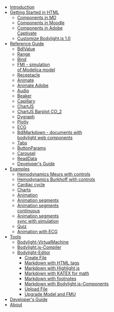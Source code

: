 * [Introduction](#index.md)
* [Getting Started in HTML](#usage/gettingstarted.md)
  * [Components in MD](#usage/components2inmd.md)
  * [Components in Moodle](#usage/components3inmoodle.md)
  * [Components in Adobe\
    Captivate](#usage/components4inadobecaptivate.md)
  * [Customize Bodylight.js 1.0](#usage/customizebodylight1.md)
* [Reference Guide](#usersguide/index.md)
  * [BdlValue](#usersguide/value.md)
  * [Range](#usersguide/range.md)
  * [Bind](#usersguide/bind.md)
  * [FMI - simulation\
    of Modelica model](#usersguide/fmi.md)
  * [Receptacle](#usersguide/receptacle.md)
  * [Animate](#usersguide/animate.md)
  * [Animate Adobe](#usersguide/adobe.md)
  * [Audio](#usersguide/audio.md)
  * [Beaker](#usersguide/beaker.md)
  * [Capillary](#usersguide/capillary.md)
  * [ChartJS](#usersguide/chartjs.md)
  * [ChartJS Barplot $CO\_2$](#usersguide/chartjsbarplot.md)
  * [Dygraph](#usersguide/dygraph.md)
  * [Plotly](#usersguide/plotly.md)
  * [ECG](#usersguide/ecg.md)
  * [BdlMarkdown - documents with\
    bodylight web components](#usersguide/markdown.md)
  * [Tabs](#usersguide/tabs.md)
  * [ButtonParams](#usersguide/button.md)
  * [Carousel](#usersguide/carousel.md)
  * [ReadData](#usersguide/readdata.md)
  * [Developer's Guide](#developersguide/developersguide.md)
* [Examples](#examples.md)
  * [Hemodynamics Meurs with controls](#example/hemodynamicsmeurs.md)
  * [Hemodynamics Burkhoff with controls](#example/hemodynamicsburkhoff.md)
  * [Cardiac cycle](#example/hemo1.md)
  * [Charts](#example/charts.md)
  * [Animation](#example/animation.md)
  * [Animation segments](#example/animationsegments.md)
  * [Animation segments\
    continuous](#example/animationsegmentscont.md)
  * [Animation segments\
    sync with simulation](#example/animationsimulation.md)
  * [Quiz](#example/quiz.md)
  * [Animation with ECG](#example/animationecg.md)
* [Tools](#editor/tools.md)
  * [Bodylight-VirtualMachine](#editor/virtualmachine.md)
  * [Bodylight.js-Compiler](#editor/compiler.md)
  * [Bodylight-Editor](#editor/index.md)
    * [Create File](#editor/createmdfile.md)
    * [Markdown with HTML tags](#editor/mdfiletags.md)
    * [Markdown with Highlight.js](#editor/mdfilehighlight.md)
    * [Markdown with KATEX for math](#editor/mdfilekatex.md)
    * [Markdown with footnotes](#editor/mdfilefootnote.md)
    * [Markdown with Bodylight.js-Components](#editor/mdfilefmi.md)
    * [Upload File](#editor/uploadfile.md)
    * [Upgrade Model and FMU](#editor/upgrade-model-and-fmu.md)
* [Developer's Guide](#developersguide/index.md)
* [About](#about.md)

